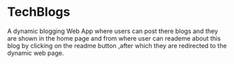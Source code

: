 # TechBlogs
A dynamic blogging Web App  where users can post there blogs and they are shown in the home page and from where user can reademe about this blog  by clicking on the readme button ,after which they are redirected to the dynamic web page. 
